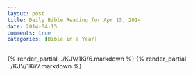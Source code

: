 ```yaml
---
layout: post
title: Daily Bible Reading for Apr 15, 2014
date: 2014-04-15
comments: true
categories: [Bible in a Year]
---
```

{% render_partial ../KJV/1Ki/6.markdown %}
{% render_partial ../KJV/1Ki/7.markdown %}
